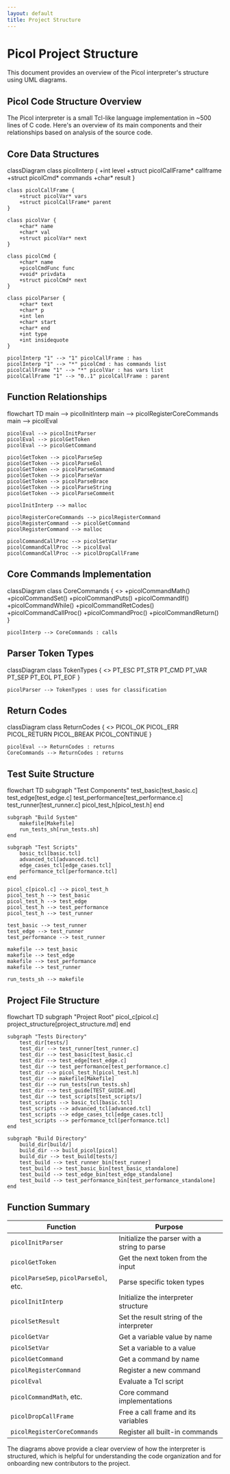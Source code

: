 ```yaml
---
layout: default
title: Project Structure
---
```


# Picol Project Structure

This document provides an overview of the Picol interpreter's structure using UML diagrams.

## Picol Code Structure Overview

The Picol interpreter is a small Tcl-like language implementation in ~500 lines of C code. Here's an overview of its main components and their relationships based on analysis of the source code.

## Core Data Structures

<div class="mermaid">
classDiagram
    class picolInterp {
        +int level
        +struct picolCallFrame* callframe
        +struct picolCmd* commands
        +char* result
    }
    
    class picolCallFrame {
        +struct picolVar* vars
        +struct picolCallFrame* parent
    }
    
    class picolVar {
        +char* name
        +char* val
        +struct picolVar* next
    }
    
    class picolCmd {
        +char* name
        +picolCmdFunc func
        +void* privdata
        +struct picolCmd* next
    }
    
    class picolParser {
        +char* text
        +char* p
        +int len
        +char* start
        +char* end
        +int type
        +int insidequote
    }
    
    picolInterp "1" --> "1" picolCallFrame : has
    picolInterp "1" --> "*" picolCmd : has commands list
    picolCallFrame "1" --> "*" picolVar : has vars list
    picolCallFrame "1" --> "0..1" picolCallFrame : parent
</div>

## Function Relationships

<div class="mermaid">
flowchart TD
    main --> picolInitInterp
    main --> picolRegisterCoreCommands
    main --> picolEval
    
    picolEval --> picolInitParser
    picolEval --> picolGetToken
    picolEval --> picolGetCommand
    
    picolGetToken --> picolParseSep
    picolGetToken --> picolParseEol
    picolGetToken --> picolParseCommand
    picolGetToken --> picolParseVar
    picolGetToken --> picolParseBrace
    picolGetToken --> picolParseString
    picolGetToken --> picolParseComment
    
    picolInitInterp --> malloc
    
    picolRegisterCoreCommands --> picolRegisterCommand
    picolRegisterCommand --> picolGetCommand
    picolRegisterCommand --> malloc
    
    picolCommandCallProc --> picolSetVar
    picolCommandCallProc --> picolEval
    picolCommandCallProc --> picolDropCallFrame
</div>

## Core Commands Implementation

<div class="mermaid">
classDiagram
    class CoreCommands {
        <<interface>>
        +picolCommandMath()
        +picolCommandSet()
        +picolCommandPuts()
        +picolCommandIf()
        +picolCommandWhile()
        +picolCommandRetCodes()
        +picolCommandCallProc()
        +picolCommandProc()
        +picolCommandReturn()
    }
    
    picolInterp --> CoreCommands : calls
</div>

## Parser Token Types

<div class="mermaid">
classDiagram
    class TokenTypes {
        <<enumeration>>
        PT_ESC
        PT_STR
        PT_CMD
        PT_VAR
        PT_SEP
        PT_EOL
        PT_EOF
    }
    
    picolParser --> TokenTypes : uses for classification
</div>

## Return Codes

<div class="mermaid">
classDiagram
    class ReturnCodes {
        <<enumeration>>
        PICOL_OK
        PICOL_ERR
        PICOL_RETURN
        PICOL_BREAK
        PICOL_CONTINUE
    }
    
    picolEval --> ReturnCodes : returns
    CoreCommands --> ReturnCodes : returns
</div>

## Test Suite Structure

<div class="mermaid">
flowchart TD
    subgraph "Test Components"
        test_basic[test_basic.c]
        test_edge[test_edge.c]
        test_performance[test_performance.c]
        test_runner[test_runner.c]
        picol_test_h[picol_test.h]
    end
    
    subgraph "Build System"
        makefile[Makefile]
        run_tests_sh[run_tests.sh]
    end
    
    subgraph "Test Scripts"
        basic_tcl[basic.tcl]
        advanced_tcl[advanced.tcl]
        edge_cases_tcl[edge_cases.tcl]
        performance_tcl[performance.tcl]
    end
    
    picol_c[picol.c] --> picol_test_h
    picol_test_h --> test_basic
    picol_test_h --> test_edge
    picol_test_h --> test_performance
    picol_test_h --> test_runner
    
    test_basic --> test_runner
    test_edge --> test_runner
    test_performance --> test_runner
    
    makefile --> test_basic
    makefile --> test_edge
    makefile --> test_performance
    makefile --> test_runner
    
    run_tests_sh --> makefile
</div>

## Project File Structure

<div class="mermaid">
flowchart TD
    subgraph "Project Root"
        picol_c[picol.c]
        project_structure[project_structure.md]
    end
    
    subgraph "Tests Directory"
        test_dir[tests/]
        test_dir --> test_runner[test_runner.c]
        test_dir --> test_basic[test_basic.c]
        test_dir --> test_edge[test_edge.c]
        test_dir --> test_performance[test_performance.c]
        test_dir --> picol_test_h[picol_test.h]
        test_dir --> makefile[Makefile]
        test_dir --> run_tests[run_tests.sh]
        test_dir --> test_guide[TEST_GUIDE.md]
        test_dir --> test_scripts[test_scripts/]
        test_scripts --> basic_tcl[basic.tcl]
        test_scripts --> advanced_tcl[advanced.tcl]
        test_scripts --> edge_cases_tcl[edge_cases.tcl]
        test_scripts --> performance_tcl[performance.tcl]
    end
    
    subgraph "Build Directory"
        build_dir[build/]
        build_dir --> build_picol[picol]
        build_dir --> test_build[tests/]
        test_build --> test_runner_bin[test_runner]
        test_build --> test_basic_bin[test_basic_standalone]
        test_build --> test_edge_bin[test_edge_standalone]
        test_build --> test_performance_bin[test_performance_standalone]
    end
</div>

## Function Summary

| Function | Purpose |
|----------|---------|
| `picolInitParser` | Initialize the parser with a string to parse |
| `picolGetToken` | Get the next token from the input |
| `picolParseSep`, `picolParseEol`, etc. | Parse specific token types |
| `picolInitInterp` | Initialize the interpreter structure |
| `picolSetResult` | Set the result string of the interpreter |
| `picolGetVar` | Get a variable value by name |
| `picolSetVar` | Set a variable to a value |
| `picolGetCommand` | Get a command by name |
| `picolRegisterCommand` | Register a new command |
| `picolEval` | Evaluate a Tcl script |
| `picolCommandMath`, etc. | Core command implementations |
| `picolDropCallFrame` | Free a call frame and its variables |
| `picolRegisterCoreCommands` | Register all built-in commands |

The diagrams above provide a clear overview of how the interpreter is structured, which is helpful for understanding the code organization and for onboarding new contributors to the project.